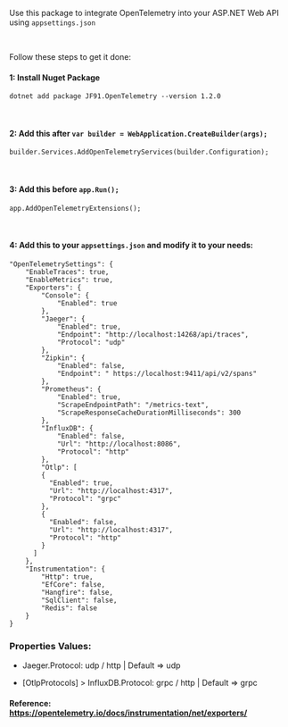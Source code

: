 Use this package to integrate OpenTelemetry into your ASP.NET Web API using ```appsettings.json```

<br>

Follow these steps to get it done:
#### 1: Install Nuget Package
```
dotnet add package JF91.OpenTelemetry --version 1.2.0
```
<br>

#### 2: Add this after ```var builder = WebApplication.CreateBuilder(args);```
```
builder.Services.AddOpenTelemetryServices(builder.Configuration);
```

<br>

#### 3: Add this before ```app.Run();```
```
app.AddOpenTelemetryExtensions();
```

<br>

#### 4: Add this to your ```appsettings.json``` and modify it to your needs:
```
"OpenTelemetrySettings": {
    "EnableTraces": true,
    "EnableMetrics": true,
    "Exporters": {
        "Console": {
            "Enabled": true
        },
        "Jaeger": {
            "Enabled": true,
            "Endpoint": "http://localhost:14268/api/traces",
            "Protocol": "udp"
        },
        "Zipkin": {
            "Enabled": false,
            "Endpoint": " https://localhost:9411/api/v2/spans"
        },
        "Prometheus": {
            "Enabled": true,
            "ScrapeEndpointPath": "/metrics-text",
            "ScrapeResponseCacheDurationMilliseconds": 300
        },
        "InfluxDB": {
            "Enabled": false,
            "Url": "http://localhost:8086",
            "Protocol": "http"
        },
        "Otlp": [
        {
          "Enabled": true,
          "Url": "http://localhost:4317",
          "Protocol": "grpc"
        },
        {
          "Enabled": false,
          "Url": "http://localhost:4317",
          "Protocol": "http"
        }
      ]
    },
    "Instrumentation": {
        "Http": true,
        "EfCore": false,
        "Hangfire": false,
        "SqlClient": false,
        "Redis": false
    }
}
```

### Properties Values:
- Jaeger.Protocol: udp / http | Default => udp

- [OtlpProtocols] > InfluxDB.Protocol: grpc / http | Default => grpc

#### Reference: https://opentelemetry.io/docs/instrumentation/net/exporters/
